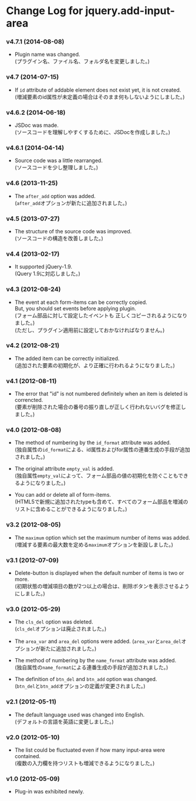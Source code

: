 # Change Log for jquery.add-input-area

### v4.7.1 (2014-08-08)
- Plugin name was changed.  
  (プラグイン名、ファイル名、フォルダ名を変更しました。)

### v4.7 (2014-07-15)
- If `id` attribute of addable element does not exist yet, it is not created.  
  (増減要素のid属性が未定義の場合はそのまま何もしないようにしました。)

### v4.6.2 (2014-06-18)
- JSDoc was made.  
  (ソースコードを理解しやすくするために、JSDocを作成しました。)

### v4.6.1 (2014-04-14)
- Source code was a little rearranged.  
  (ソースコードを少し整理しました。)

### v4.6 (2013-11-25)
- The `after_add` option was added.  
  (`after_add`オプションが新たに追加されました。)


### v4.5 (2013-07-27)
- The structure of the source code was improved.  
  (ソースコードの構造を改善しました。)


### v4.4 (2013-02-17)
- It supported jQuery-1.9.  
  (Query 1.9に対応しました。)


### v4.3 (2012-08-24)
- The event at each form-items can be correctly copied.  
  But, you should set events before applying plugin.  
  (フォーム部品に対して設定したイベントも  正しくコピーされるようになりました。)  
  (ただし、プラグイン適用前に設定しておかなければなりません。)


### v4.2 (2012-08-21)
- The added item can be correctly initialized.  
  (追加された要素の初期化が、より正確に行われるようになりました。)


### v4.1 (2012-08-11)
- The error that "id" is not numbered definitely when an item is deleted is correncted.  
  (要素が削除された場合の番号の振り直しが正しく行われないバグを修正しました。)


### v4.0 (2012-08-08)
- The method of numbering by the `id_format` attribute was added.  
  (独自属性の`id_format`による、id属性およびfor属性の連番生成の手段が追加されました。)

- The original attribute `empty_val` is added.  
  (独自属性`empty_val`によって、フォーム部品の値の初期化を防ぐこともできるようになりました。)

- You can add or delete all of form-items.  
  (HTML5で新規に追加されたtypeも含めて、すべてのフォーム部品を増減のリストに含めることができるようになりました。)


### v3.2 (2012-08-05)
- The `maximum` option which set the maximum number of items was added.  
  (増減する要素の最大数を定める`maximum`オプションを新設しました。)


### v3.1 (2012-07-09)
- Delete-button is displayed when the default number of items is two or more.  
  (初期状態の増減項目の数が2つ以上の場合は、削除ボタンを表示させるようにしました。)


### v3.0 (2012-05-29)
- The `cls_del` option was deleted.  
  (`cls_del`オプションは廃止されました。)

- The `area_var` and `area_del` options were added.
  (`area_var`と`area_del`オプションが新たに追加されました。)

- The method of numbering by the `name_format` attribute was added.  
  (独自属性の`name_format`による連番生成の手段が追加されました。)

- The definition of `btn_del` and `btn_add` option was changed.  
  (`btn_del`と`btn_add`オプションの定義が変更されました。)


### v2.1 (2012-05-11)
- The default language used was changed into English.  
  (デフォルトの言語を英語に変更しました。)
	

### v2.0 (2012-05-10)
- The list could be fluctuated even if how many input-area were contained.  
  (複数の入力欄を持つリストも増減できるようになりました。)
	

### v1.0 (2012-05-09)
- Plug-in was exhibited newly.
